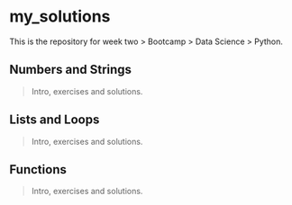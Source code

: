# my_solutions

This is the repository for week two > Bootcamp > Data Science > Python.

## Numbers and Strings 

> Intro, exercises and solutions.

## Lists and Loops

> Intro, exercises and solutions.

## Functions

> Intro, exercises and solutions.
